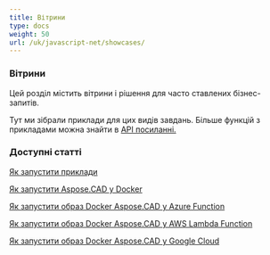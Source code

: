 ```yaml
---
title: Вітрини
type: docs
weight: 50
url: /uk/javascript-net/showcases/
---
```


### **Вітрини**
Цей розділ містить вітрини і рішення для часто ставлених бізнес-запитів.

Тут ми зібрали приклади для цих видів завдань. Більше функцій з прикладами можна знайти в [API посиланні.](https://apireference.aspose.com/cad/net)
### **Доступні статті**

[Як запустити приклади](/uk/cad/net/how-to-run-the-examples/)

[Як запустити Aspose.CAD у Docker](/uk/cad/net/how-to-run-aspose-cad-in-docker/)

[Як запустити образ Docker Aspose.CAD у Azure Function](/uk/cad/net/how-to-run-aspose-cad-docker-image-in-azure-function/) 

[Як запустити образ Docker Aspose.CAD у AWS Lambda Function](/uk/cad/net/how-to-run-aspose-cad-docker-image-in-aws-lambda-function/)

[Як запустити образ Docker Aspose.CAD у Google Cloud](/uk/cad/net/how-to-run-aspose-cad-docker-image-in-google-cloud/)
